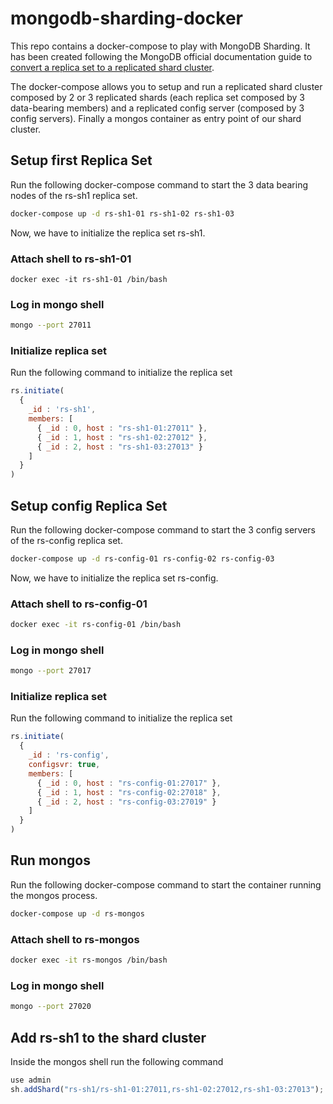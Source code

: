 # mongodb-sharding-docker

This repo contains a docker-compose to play with MongoDB Sharding. It has been created following the MongoDB official documentation guide to [convert a replica set to a replicated shard cluster](https://docs.mongodb.com/manual/tutorial/convert-replica-set-to-replicated-shard-cluster/).

The docker-compose allows you to setup and run a replicated shard cluster composed by 2 or 3 replicated shards (each replica set composed by 3 data-bearing members) and a replicated config server (composed by 3 config servers). Finally a mongos container as entry point of our shard cluster.

## Setup first Replica Set

Run the following docker-compose command to start the 3 data bearing nodes of the rs-sh1 replica set.

```sh
docker-compose up -d rs-sh1-01 rs-sh1-02 rs-sh1-03
```

Now, we have to initialize the replica set rs-sh1.

### Attach shell to rs-sh1-01

```
docker exec -it rs-sh1-01 /bin/bash
```

### Log in mongo shell

```sh
mongo --port 27011
```

### Initialize replica set

Run the following command to initialize the replica set

```javascript
rs.initiate(
  {
    _id : 'rs-sh1',
    members: [
      { _id : 0, host : "rs-sh1-01:27011" },
      { _id : 1, host : "rs-sh1-02:27012" },
      { _id : 2, host : "rs-sh1-03:27013" }
    ]
  }
)
```

## Setup config Replica Set

Run the following docker-compose command to start the 3 config servers of the rs-config replica set.

```sh
docker-compose up -d rs-config-01 rs-config-02 rs-config-03
```

Now, we have to initialize the replica set rs-config.

### Attach shell to rs-config-01

```sh
docker exec -it rs-config-01 /bin/bash
```

### Log in mongo shell

```sh
mongo --port 27017
```

### Initialize replica set

Run the following command to initialize the replica set

```javascript
rs.initiate(
  {
    _id : 'rs-config',
    configsvr: true,
    members: [
      { _id : 0, host : "rs-config-01:27017" },
      { _id : 1, host : "rs-config-02:27018" },
      { _id : 2, host : "rs-config-03:27019" }
    ]
  }
)
```

## Run mongos

Run the following docker-compose command to start the container running the mongos process.

```sh
docker-compose up -d rs-mongos
```

### Attach shell to rs-mongos

```sh
docker exec -it rs-mongos /bin/bash
```

### Log in mongo shell

```sh
mongo --port 27020
```

## Add rs-sh1 to the shard cluster

Inside the mongos shell run the following command

```javascript
use admin
sh.addShard("rs-sh1/rs-sh1-01:27011,rs-sh1-02:27012,rs-sh1-03:27013");
```